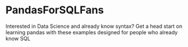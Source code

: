 # PandasForSQLFans
Interested in Data Science and already know syntax? Get a head start on learning pandas with these examples designed for people who already know SQL
